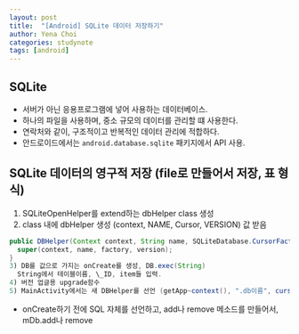 ```yaml
---
layout: post
title:  "[Android] SQLite 데이터 저장하기"
author: Yena Choi
categories: studynote
tags: [android]
---
```


## SQLite
- 서버가 아닌 응용프로그램에 넣어 사용하는 데이터베이스.
- 하나의 파일을 사용하며, 중소 규모의 데이터를 관리할 떄 사용한다.
- 연락처와 같이, 구조적이고 반복적인 데이터 관리에 적합하다.
- 안드로이드에서는 `android.database.sqlite` 패키지에서 API 사용.

## SQLite 데이터의 영구적 저장 (file로 만들어서 저장, 표 형식)
  1) SQLiteOpenHelper를 extend하는 dbHelper class 생성
  2) class 내에 dbHelper 생성
   (context, NAME, Cursor, VERSION) 값 받음

   ```java
   public DBHelper(Context context, String name, SQLiteDatabase.CursorFactory factory, int version) {
     super(context, name, factory, version);
   }
  3) DB를 값으로 가지는 onCreate를 생성, DB.exec(String)
     String에서 테이블이름, \_ID, item들 입력.
  4) 버전 업글용 upgrade함수
  5) MainActivity에서는 새 DBHelper를 선언 (getApp~context(), ".db이름", cursor(|| null), ver)
  ```

- onCreate하기 전에 SQL 자체를 선언하고, add나 remove 메소드를 만들어서, mDb.add나 remove
